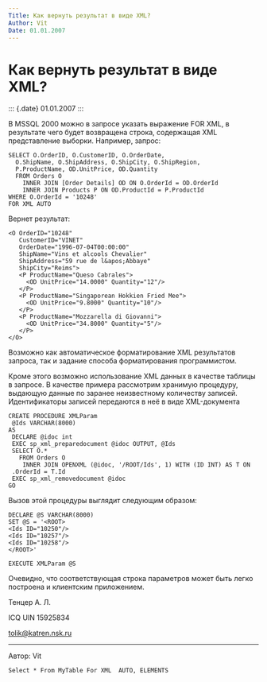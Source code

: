 ```yaml
---
Title: Как вернуть результат в виде XML?
Author: Vit
Date: 01.01.2007
---
```



Как вернуть результат в виде XML?
=================================

::: {.date}
01.01.2007
:::

В MSSQL 2000 можно в запросе указать выражение FOR XML, в результате
чего будет возвращена строка, содержащая XML представление выборки.
Например, запрос:

    SELECT O.OrderID, O.CustomerID, O.OrderDate, 
      O.ShipName, O.ShipAddress, O.ShipCity, O.ShipRegion, 
      P.ProductName, OD.UnitPrice, OD.Quantity
      FROM Orders O
        INNER JOIN [Order Details] OD ON O.OrderId = OD.OrderId
        INNER JOIN Products P ON OD.ProductId = P.ProductId
    WHERE O.OrderId = '10248' 
    FOR XML AUTO

Вернет результат:

    <O OrderID="10248" 
       CustomerID="VINET" 
       OrderDate="1996-07-04T00:00:00" 
       ShipName="Vins et alcools Chevalier" 
       ShipAddress="59 rue de l&apos;Abbaye" 
       ShipCity="Reims">
       <P ProductName="Queso Cabrales">
         <OD UnitPrice="14.0000" Quantity="12"/>
       </P>
       <P ProductName="Singaporean Hokkien Fried Mee">
         <OD UnitPrice="9.8000" Quantity="10"/>
       </P>
       <P ProductName="Mozzarella di Giovanni">
         <OD UnitPrice="34.8000" Quantity="5"/>
       </P>
    </O>

Возможно как автоматическое форматирование XML результатов запроса, так
и задание способа форматирования программистом.

Кроме этого возможно использование XML данных в качестве таблицы в
запросе. В качестве примера рассмотрим хранимую процедуру, выдающую
данные по заранее неизвестному количеству записей. Идентификаторы
записей передаются в неё в виде XML-документа

    CREATE PROCEDURE XMLParam 
     @Ids VARCHAR(8000)
    AS
     DECLARE @idoc int
     EXEC sp_xml_preparedocument @idoc OUTPUT, @Ids
     SELECT O.* 
       FROM Orders O
        INNER JOIN OPENXML (@idoc, '/ROOT/Ids', 1) WITH (ID INT) AS T ON 
     .OrderId = T.Id
     EXEC sp_xml_removedocument @idoc
    GO

Вызов этой процедуры выглядит следующим образом:

    DECLARE @S VARCHAR(8000)
    SET @S = '<ROOT>
    <Ids ID="10250"/>
    <Ids ID="10257"/>
    <Ids ID="10258"/>
    </ROOT>'
     
    EXECUTE XMLParam @S

Очевидно, что соответствующая строка параметров может быть легко
построена и клиентским приложением.

Тенцер А. Л.

ICQ UIN 15925834

tolik@katren.nsk.ru

------------------------------------------------------------------------

Автор: Vit

    Select * From MyTable For XML  AUTO, ELEMENTS
